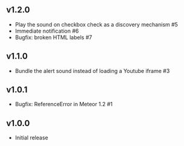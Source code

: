 ## v1.2.0

* Play the sound on checkbox check as a discovery mechanism #5
* Immediate notification #6
* Bugfix: broken HTML labels #7

## v1.1.0

* Bundle the alert sound instead of loading a Youtube iframe #3

## v1.0.1

* Bugfix: ReferenceError in Meteor 1.2 #1

## v1.0.0

* Initial release
